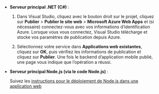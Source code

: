 
+ **Serveur principal .NET (C#)** :  

	1. Dans Visual Studio, cliquez avec le bouton droit sur le projet, cliquez sur **Publier** > **Publier le site web** > **Microsoft Azure Web Apps** et (si nécessaire) connectez-vous avec vos informations d’identification Azure. Lorsque vous vous connectez, Visual Studio télécharge et stocke vos paramètres de publication depuis Azure.
	
	2. Sélectionnez votre service dans **Applications web existantes**, cliquez sur **OK**, puis vérifiez les informations de publication et cliquez sur **Publier**. Une fois le backend d’application mobile publié, une page vous indique que l’opération a réussi.


+ **Serveur principal Node.js (via le code Node.js)** :

 	Suivez les [instructions pour le déploiement de Node.js dans une application web](../articles/app-service-web/web-sites-nodejs-develop-deploy-mac.md)
 

<!---HONumber=AcomDC_1210_2015-->